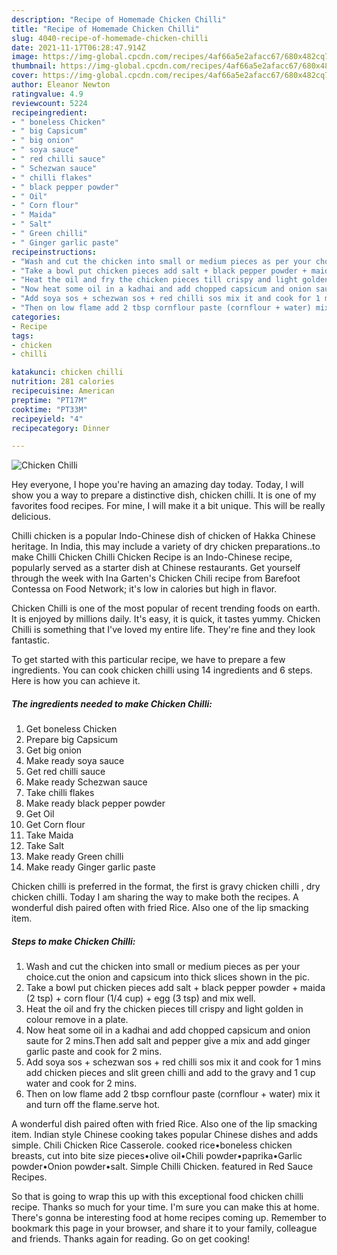 ```yaml
---
description: "Recipe of Homemade Chicken Chilli"
title: "Recipe of Homemade Chicken Chilli"
slug: 4040-recipe-of-homemade-chicken-chilli
date: 2021-11-17T06:28:47.914Z
image: https://img-global.cpcdn.com/recipes/4af66a5e2afacc67/680x482cq70/chicken-chilli-recipe-main-photo.jpg
thumbnail: https://img-global.cpcdn.com/recipes/4af66a5e2afacc67/680x482cq70/chicken-chilli-recipe-main-photo.jpg
cover: https://img-global.cpcdn.com/recipes/4af66a5e2afacc67/680x482cq70/chicken-chilli-recipe-main-photo.jpg
author: Eleanor Newton
ratingvalue: 4.9
reviewcount: 5224
recipeingredient:
- " boneless Chicken"
- " big Capsicum"
- " big onion"
- " soya sauce"
- " red chilli sauce"
- " Schezwan sauce"
- " chilli flakes"
- " black pepper powder"
- " Oil"
- " Corn flour"
- " Maida"
- " Salt"
- " Green chilli"
- " Ginger garlic paste"
recipeinstructions:
- "Wash and cut the chicken into small or medium pieces as per your choice.cut the onion and capsicum into thick slices shown in the pic."
- "Take a bowl put chicken pieces add salt + black pepper powder + maida (2 tsp) + corn flour (1/4 cup) + egg (3 tsp) and mix well."
- "Heat the oil and fry the chicken pieces till crispy and light golden in colour remove in a plate."
- "Now heat some oil in a kadhai and add chopped capsicum and onion saute for 2 mins.Then add salt and pepper give a mix and add ginger garlic paste and cook for 2 mins."
- "Add soya sos + schezwan sos + red chilli sos mix it and cook for 1 mins add chicken pieces and slit green chilli and add to the gravy and 1 cup water and cook for 2 mins."
- "Then on low flame add 2 tbsp cornflour paste (cornflour + water) mix it and turn off the flame.serve hot."
categories:
- Recipe
tags:
- chicken
- chilli

katakunci: chicken chilli 
nutrition: 281 calories
recipecuisine: American
preptime: "PT17M"
cooktime: "PT33M"
recipeyield: "4"
recipecategory: Dinner

---
```



![Chicken Chilli](https://img-global.cpcdn.com/recipes/4af66a5e2afacc67/680x482cq70/chicken-chilli-recipe-main-photo.jpg)

Hey everyone, I hope you're having an amazing day today. Today, I will show you a way to prepare a distinctive dish, chicken chilli. It is one of my favorites food recipes. For mine, I will make it a bit unique. This will be really delicious.

Chilli chicken is a popular Indo-Chinese dish of chicken of Hakka Chinese heritage. In India, this may include a variety of dry chicken preparations..to make Chilli Chicken Chilli Chicken Recipe is an Indo-Chinese recipe, popularly served as a starter dish at Chinese restaurants. Get yourself through the week with Ina Garten&#39;s Chicken Chili recipe from Barefoot Contessa on Food Network; it&#39;s low in calories but high in flavor.

Chicken Chilli is one of the most popular of recent trending foods on earth. It is enjoyed by millions daily. It's easy, it is quick, it tastes yummy. Chicken Chilli is something that I've loved my entire life. They're fine and they look fantastic.


To get started with this particular recipe, we have to prepare a few ingredients. You can cook chicken chilli using 14 ingredients and 6 steps. Here is how you can achieve it.

<!--inarticleads1-->

##### The ingredients needed to make Chicken Chilli:

1. Get  boneless Chicken
1. Prepare  big Capsicum
1. Get  big onion
1. Make ready  soya sauce
1. Get  red chilli sauce
1. Make ready  Schezwan sauce
1. Take  chilli flakes
1. Make ready  black pepper powder
1. Get  Oil
1. Get  Corn flour
1. Take  Maida
1. Take  Salt
1. Make ready  Green chilli
1. Make ready  Ginger garlic paste


Chicken chilli is preferred in the format, the first is gravy chicken chilli , dry chicken chilli. Today I am sharing the way to make both the recipes. A wonderful dish paired often with fried Rice. Also one of the lip smacking item. 

<!--inarticleads2-->

##### Steps to make Chicken Chilli:

1. Wash and cut the chicken into small or medium pieces as per your choice.cut the onion and capsicum into thick slices shown in the pic.
1. Take a bowl put chicken pieces add salt + black pepper powder + maida (2 tsp) + corn flour (1/4 cup) + egg (3 tsp) and mix well.
1. Heat the oil and fry the chicken pieces till crispy and light golden in colour remove in a plate.
1. Now heat some oil in a kadhai and add chopped capsicum and onion saute for 2 mins.Then add salt and pepper give a mix and add ginger garlic paste and cook for 2 mins.
1. Add soya sos + schezwan sos + red chilli sos mix it and cook for 1 mins add chicken pieces and slit green chilli and add to the gravy and 1 cup water and cook for 2 mins.
1. Then on low flame add 2 tbsp cornflour paste (cornflour + water) mix it and turn off the flame.serve hot.


A wonderful dish paired often with fried Rice. Also one of the lip smacking item. Indian style Chinese cooking takes popular Chinese dishes and adds simple. Chili Chicken Rice Casserole. cooked rice•boneless chicken breasts, cut into bite size pieces•olive oil•Chili powder•paprika•Garlic powder•Onion powder•salt. Simple Chilli Chicken. featured in Red Sauce Recipes. 

So that is going to wrap this up with this exceptional food chicken chilli recipe. Thanks so much for your time. I'm sure you can make this at home. There's gonna be interesting food at home recipes coming up. Remember to bookmark this page in your browser, and share it to your family, colleague and friends. Thanks again for reading. Go on get cooking!

